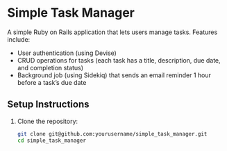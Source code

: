 # Simple Task Manager

A simple Ruby on Rails application that lets users manage tasks. Features include:

- User authentication (using Devise)
- CRUD operations for tasks (each task has a title, description, due date, and completion status)
- Background job (using Sidekiq) that sends an email reminder 1 hour before a task’s due date

## Setup Instructions

1. Clone the repository:
   ```bash
   git clone git@github.com:yourusername/simple_task_manager.git
   cd simple_task_manager
